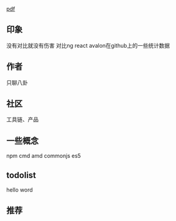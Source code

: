 [pdf](%E5%85%A5%E9%97%A8%E9%97%B2%E8%AF%9D--%E5%BC%80%E7%AF%87.pdf)

## 印象
没有对比就没有伤害
对比ng react avalon在github上的一些统计数据

## 作者
只聊八卦

## 社区
工具链、产品

## 一些概念
npm cmd amd commonjs es5

## todolist
hello word

## 推荐
